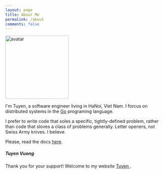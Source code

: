 ```yaml
---
layout: page
title: About Me
permalink: /about
comments: false
---
```


<div class="row justify-content-between">
<div class="col-md-8 pr-5">

<p><img class="shadow-lg" src="{{site.baseurl}}/assets/images/avatar.jpg" alt="avatar" width="200"/></p>

<p class="lead">I'm Tuyen, a software engineer living in HaNoi, Viet Nam. I forcus on distributed systems in the <a href="https://golang.org/">Go</a> programing language.</p>

<p class="lead">I prefer to write code that soles a specific, tightly-defined problem, rather than code that sloves a class of problems generally. Letter openers, not Swiss Army knives. I believe.</p>

<p>Please, read the docs <a href="https://bootstrapstarter.com/bootstrap-templates/template-mediumish-bootstrap-jekyll/">here</a>.</p>

</div>

<div class="col-md-4">

<div class="sticky-top sticky-top-80">
<h5>Tuyen Vuong</h5>

<p>Thank you for your support! Welcome to my website <a target="_blank" href="https://tuyenga.github.io">Tuyen <i class="fab fa-github"></i></a>.</p>

</div>
</div>
</div>
